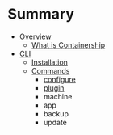# Summary

* [Overview](README.md)
   * [What is Containership](what_is_containership.md)
* [CLI](client/README.md)
   * [Installation](client/installation.md)
   * [Commands](client/commands.md)
       * [configure](client/configure.md)
       * [plugin](client/plugin.md)
       * machine
       * app
       * backup
       * update

